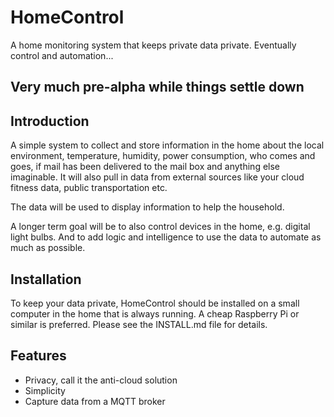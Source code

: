 # HomeControl
A home monitoring system that keeps private data private. Eventually control and automation...

## Very much pre-alpha while things settle down

## Introduction
A simple system to collect and store information in the home about the local environment, temperature, humidity, power consumption, who comes and goes, if mail has been delivered to the mail box and anything else imaginable.
It will also pull in data from external sources like your cloud fitness data, public transportation etc.

The data will be used to display information to help the household.

A longer term goal will be to also control devices in the home, e.g. digital light bulbs. And to add logic and intelligence to use the data to automate as much as possible.

## Installation
To keep your data private, HomeControl should be installed on a small computer in the home that is always running. A cheap Raspberry Pi or similar is preferred.
Please see the INSTALL.md file for details.

## Features
* Privacy, call it the anti-cloud solution
* Simplicity
* Capture data from a MQTT broker


